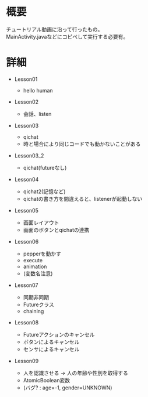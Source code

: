 # 概要
チュートリアル動画に沿って行ったもの。  
MainActivity.javaなどにコピペして実行する必要有。

# 詳細
- Lesson01
  - hello human

- Lesson02
  - 会話、listen

- Lesson03
  - qichat
  - 時と場合により同じコードでも動かないことがある

- Lesson03_2
  - qichat(futureなし)

- Lesson04
  - qichat2(記憶など)  
  - qichatの書き方を間違えると、listenerが起動しない

- Lesson05
  - 画面レイアウト  
  - 画面のボタンとqichatの連携

- Lesson06
  - pepperを動かす  
  - execute  
  - animation  
  - (変数名注意)

- Lesson07
  - 同期非同期  
  - Futureクラス  
  - chaining

- Lesson08
  - Futureアクションのキャンセル  
  - ボタンによるキャンセル  
  - センサによるキャンセル

- Lesson09
  - 人を認識させる -> 人の年齢や性別を取得する  
  - AtomicBoolean変数  
  - (バグ? : age=-1, gender=UNKNOWN)
